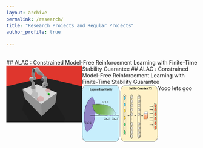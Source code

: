 ```yaml
---
layout: archive
permalink: /research/
title: "Research Projects and Regular Projects"
author_profile: true

---
```


<br>
## ALAC : Constrained Model-Free Reinforcement Learning with Finite-Time Stability Guarantee
<img src="/assets/images/push_safe.png" alt="image-left" style="width: 200px; height: 150px;" align="left">
## ALAC : Constrained Model-Free Reinforcement Learning with Finite-Time Stability Guarantee


<br>

<img src="/assets/images/Lyapunov.png" alt="image-left" style="width: 200px; height: 150px;" align="left">
Yooo lets goo

